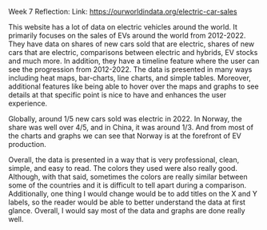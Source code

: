 Week 7 Reflection:
Link: https://ourworldindata.org/electric-car-sales

This website has a lot of data on electric vehicles around the world. It primarily focuses on the sales of EVs around the world from 2012-2022. They have data on shares of new cars sold that are electric, shares of new cars that are electric, comparisons between electric and hybrids, EV stocks and much more. In addition, they have a timeline feature where the user can see the progression from 2012-2022. The data is presented in many ways including heat maps, bar-charts, line charts, and simple tables. Moreover, additional features like being able to hover over the maps and graphs to see details at that specific point is nice to have and enhances the user experience. 

Globally, around 1/5 new cars sold was electric in 2022. In Norway, the share was well over 4/5, and in China, it was around 1/3. And from most of the charts and graphs we can see that Norway is at the forefront of EV production.

Overall, the data is presented in a way that is very professional, clean, simple, and easy to read. The colors they used were also really good. Although, with that said, sometimes the colors are really similar between some of the countries and it is difficult to tell apart during a comparison. Additionally, one thing I would change would be to add titles on the X and Y labels, so the reader would be able to better understand the data at first glance. Overall, I would say most of the data and graphs are done really well.